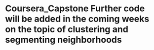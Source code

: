 # Coursera_Capstone Further code will be added in the coming weeks on the topic of clustering and segmenting neighborhoods
